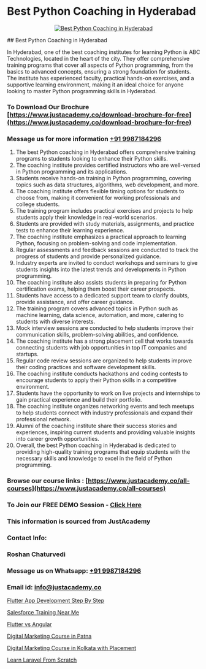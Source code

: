 # Best Python Coaching in Hyderabad

<p align="center">
  <a href="https://justacademy.co/course-detail/python-training">
    <img src="https://justacademy.co/storage2/course_image/1709713400_course_image.webp" alt="Best Python Coaching in Hyderabad">
  </a>
</p>
## Best Python Coaching in Hyderabad

In Hyderabad, one of the best coaching institutes for learning Python is ABC Technologies, located in the heart of the city. They offer comprehensive training programs that cover all aspects of Python programming, from the basics to advanced concepts, ensuring a strong foundation for students. The institute has experienced faculty, practical hands-on exercises, and a supportive learning environment, making it an ideal choice for anyone looking to master Python programming skills in Hyderabad.
### To Download Our Brochure [https://www.justacademy.co/download-brochure-for-free](https://www.justacademy.co/download-brochure-for-free)
### Message us for more information [+91 9987184296](https://api.whatsapp.com/send?phone=919987184296)
1) The best Python coaching in Hyderabad offers comprehensive training programs to students looking to enhance their Python skills.
2) The coaching institute provides certified instructors who are well-versed in Python programming and its applications.
3) Students receive hands-on training in Python programming, covering topics such as data structures, algorithms, web development, and more.
4) The coaching institute offers flexible timing options for students to choose from, making it convenient for working professionals and college students.
5) The training program includes practical exercises and projects to help students apply their knowledge in real-world scenarios.
6) Students are provided with study materials, assignments, and practice tests to enhance their learning experience.
7) The coaching institute emphasizes a practical approach to learning Python, focusing on problem-solving and code implementation.
8) Regular assessments and feedback sessions are conducted to track the progress of students and provide personalized guidance.
9) Industry experts are invited to conduct workshops and seminars to give students insights into the latest trends and developments in Python programming.
10) The coaching institute also assists students in preparing for Python certification exams, helping them boost their career prospects.
11) Students have access to a dedicated support team to clarify doubts, provide assistance, and offer career guidance.
12) The training program covers advanced topics in Python such as machine learning, data science, automation, and more, catering to students with diverse interests.
13) Mock interview sessions are conducted to help students improve their communication skills, problem-solving abilities, and confidence.
14) The coaching institute has a strong placement cell that works towards connecting students with job opportunities in top IT companies and startups.
15) Regular code review sessions are organized to help students improve their coding practices and software development skills.
16) The coaching institute conducts hackathons and coding contests to encourage students to apply their Python skills in a competitive environment.
17) Students have the opportunity to work on live projects and internships to gain practical experience and build their portfolio.
18) The coaching institute organizes networking events and tech meetups to help students connect with industry professionals and expand their professional network.
19) Alumni of the coaching institute share their success stories and experiences, inspiring current students and providing valuable insights into career growth opportunities.
20) Overall, the best Python coaching in Hyderabad is dedicated to providing high-quality training programs that equip students with the necessary skills and knowledge to excel in the field of Python programming.

### Browse our course links : [https://www.justacademy.co/all-courses](https://www.justacademy.co/all-courses) 
### To Join our FREE DEMO Session - [Click Here](https://www.justacademy.co/register-for-course-demo)


### This information is sourced from JustAcademy
### Contact Info:
### Roshan Chaturvedi
### Message us on Whatsapp: [+91 9987184296](https://api.whatsapp.com/send?phone=919987184296)
### Email id: [info@justacademy.co](mailto:info@justacademy.co)
                
[Flutter App Development Step By Step](https://www.linkedin.com/pulse/flutter-app-development-step-justacademy-delhi-pqh6c/)

[Salesforce Training Near Me](https://www.linkedin.com/pulse/salesforce-training-near-me-justacademy-portland-s6iof?trackingId=jt052%2F1GdAsGTQpC%2Bkm3og%3D%3D&lipi=urn%3Ali%3Apage%3Ad_flagship3_company_admin%3Bis%2Ftn4MqQ4e8qp62a5t3uQ%3D%3D)

[Flutter vs Angular](https://medium.com/@prempja40/flutter-vs-angular-f9095190b1f1)

[Digital Marketing Course in Patna](https://medium.com/@namusn/digital-marketing-course-in-patna-24a6615275d7)

[Digital Marketing Course in Kolkata with Placement](https://justacademyin.github.io/justacademy/digital-marketing-course-in-kolkata-with-placement)

[Learn Laravel From Scratch](https://justacademyin.github.io/justacademy/learn-laravel-from-scratch)

